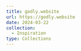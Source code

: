 ```yaml
---
title: godly.website
url: https://godly.website
date: 2024-03-22
collection:
  - Inspiration
type: Collections
---
```

